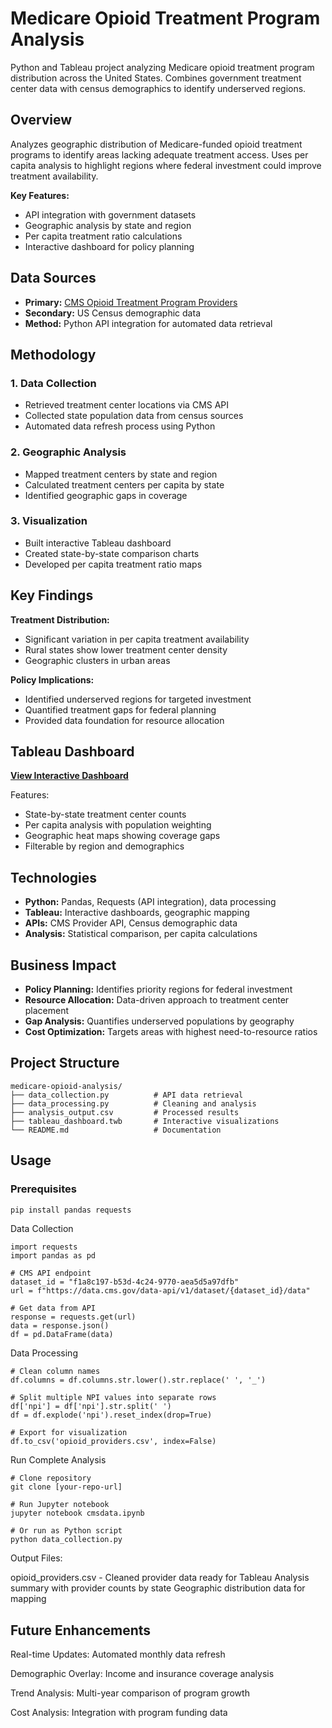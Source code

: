 # Medicare Opioid Treatment Program Analysis

Python and Tableau project analyzing Medicare opioid treatment program distribution across the United States. Combines government treatment center data with census demographics to identify underserved regions.

## Overview

Analyzes geographic distribution of Medicare-funded opioid treatment programs to identify areas lacking adequate treatment access. Uses per capita analysis to highlight regions where federal investment could improve treatment availability.

**Key Features:**
- API integration with government datasets
- Geographic analysis by state and region
- Per capita treatment ratio calculations
- Interactive dashboard for policy planning

## Data Sources

- **Primary:** [CMS Opioid Treatment Program Providers](https://data.cms.gov/provider-characteristics/medicare-provider-supplier-enrollment/opioid-treatment-program-providers)
- **Secondary:** US Census demographic data
- **Method:** Python API integration for automated data retrieval

## Methodology

### 1. Data Collection
- Retrieved treatment center locations via CMS API
- Collected state population data from census sources
- Automated data refresh process using Python

### 2. Geographic Analysis
- Mapped treatment centers by state and region
- Calculated treatment centers per capita by state
- Identified geographic gaps in coverage

### 3. Visualization
- Built interactive Tableau dashboard
- Created state-by-state comparison charts
- Developed per capita treatment ratio maps

## Key Findings

**Treatment Distribution:**
- Significant variation in per capita treatment availability
- Rural states show lower treatment center density
- Geographic clusters in urban areas

**Policy Implications:**
- Identified underserved regions for targeted investment
- Quantified treatment gaps for federal planning
- Provided data foundation for resource allocation

## Tableau Dashboard

[**View Interactive Dashboard**](https://public.tableau.com/views/OpioidTreatmentProgramsintheUS/cms_participants?:language=en-US&:display_count=n&:origin=viz_share_link)

Features:
- State-by-state treatment center counts
- Per capita analysis with population weighting
- Geographic heat maps showing coverage gaps
- Filterable by region and demographics

## Technologies

- **Python:** Pandas, Requests (API integration), data processing
- **Tableau:** Interactive dashboards, geographic mapping
- **APIs:** CMS Provider API, Census demographic data
- **Analysis:** Statistical comparison, per capita calculations

## Business Impact

- **Policy Planning:** Identifies priority regions for federal investment
- **Resource Allocation:** Data-driven approach to treatment center placement
- **Gap Analysis:** Quantifies underserved populations by geography
- **Cost Optimization:** Targets areas with highest need-to-resource ratios

## Project Structure
```
medicare-opioid-analysis/
├── data_collection.py          # API data retrieval
├── data_processing.py          # Cleaning and analysis
├── analysis_output.csv         # Processed results
├── tableau_dashboard.twb       # Interactive visualizations
└── README.md                   # Documentation
```
## Usage

### Prerequisites
```bash
pip install pandas requests
```
Data Collection
```
import requests
import pandas as pd

# CMS API endpoint
dataset_id = "f1a8c197-b53d-4c24-9770-aea5d5a97dfb"
url = f"https://data.cms.gov/data-api/v1/dataset/{dataset_id}/data"

# Get data from API
response = requests.get(url)
data = response.json()
df = pd.DataFrame(data)
```
Data Processing
```
# Clean column names
df.columns = df.columns.str.lower().str.replace(' ', '_')

# Split multiple NPI values into separate rows
df['npi'] = df['npi'].str.split(' ')
df = df.explode('npi').reset_index(drop=True)

# Export for visualization
df.to_csv('opioid_providers.csv', index=False)
```
Run Complete Analysis
```
# Clone repository
git clone [your-repo-url]

# Run Jupyter notebook
jupyter notebook cmsdata.ipynb

# Or run as Python script
python data_collection.py
```
Output Files:

opioid_providers.csv - Cleaned provider data ready for Tableau
Analysis summary with provider counts by state
Geographic distribution data for mapping

## Future Enhancements

Real-time Updates: Automated monthly data refresh

Demographic Overlay: Income and insurance coverage analysis

Trend Analysis: Multi-year comparison of program growth

Cost Analysis: Integration with program funding data
